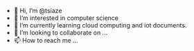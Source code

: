 - 👋 Hi, I’m @tsiaze
- 👀 I’m interested in computer science
- 🌱 I’m currently learning cloud computing and iot documents.
- 💞️ I’m looking to collaborate on ...
- 📫 How to reach me ...

<!---
tsiaze/tsiaze is a ✨ special ✨ repository because its `README.md` (this file) appears on your GitHub profile.
You can click the Preview link to take a look at your changes.
--->
